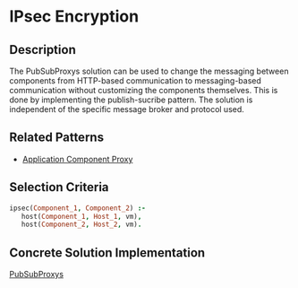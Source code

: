 # IPsec Encryption

## Description
The PubSubProxys solution can be used to change the messaging between components from HTTP-based communication 
to messaging-based communication without customizing the components themselves. This is done by implementing 
the publish-sucribe pattern. The solution is independent of the specific message broker and protocol used.

## Related Patterns

* [Application Component Proxy](../pattern_prologfiles/ApplicationComponentProxy.md)

## Selection Criteria

```prolog
ipsec(Component_1, Component_2) :-
   host(Component_1, Host_1, vm),
   host(Component_2, Host_2, vm).
```

## Concrete Solution Implementation

[PubSubProxys](https://github.com/eclipse/winery)

